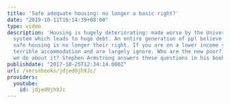 ```yaml
---
title: 'Safe adequate housing: no longer a basic right?'
date: "2019-10-11T16:14:39+08:00"
type: video
description: 'Housing is hugely deteriorating: made worse by the Universal Credit
  system which leads to huge debt. An entire generation of ppl believe that adequate
  safe housing is no longer their right. If you are on a lower income you live in
  terrible accommodation and are largely ignore. Who are the new poor? And what can
  we do about it? Stephen Armstrong answers these questions in his book, The New Poverty.'
publishdate: "2017-10-25T12:34:14.000Z"
url: /versobooks/jdjed0jh9Jc/
providers:
  youtube:
    id: jdjed0jh9Jc
---
```

